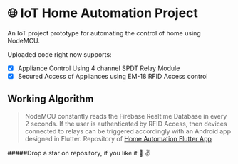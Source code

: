 #  :globe_with_meridians: IoT Home Automation Project

An IoT project prototype for automating the control of home using NodeMCU.

Uploaded code right now supports: 
-[x] Appliance Control Using 4 channel SPDT Relay Module
-[x] Secured Access of Appliances using EM-18 RFID Access control

## Working Algorithm
>NodeMCU constantly reads the Firebase Realtime Database in every 2 seconds.
>If the user is authenticated by RFID Access, then devices connected to relays can be triggered accordingly with an Android app designed in Flutter.
>Repository of [Home Automation Flutter App](https://github.com/cyber-venom003/home_automation_flutter)

#####Drop a star on repository, if you like it :pray: :v:
